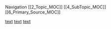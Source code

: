 Navigation 
[[2_Topic_MOC]]
[[4_SubTopic_MOC]]
[[6_Primary_Source_MOC]]

[text](MOC_Farshid_Pirahansiah_CV.md)
[text](MOC_NoteTakingMethods.md)
[text](MOC_Python.md)